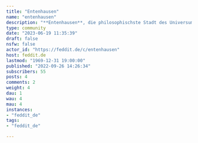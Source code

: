```yaml
---
title: "Entenhausen" 
name: "entenhausen"
description: "**Entenhausen**, die philosophischste Stadt des Universums."
type: community
date: "2023-06-19 11:35:39"
draft: false
nsfw: false
actor_id: "https://feddit.de/c/entenhausen"
host: feddit.de
lastmod: "1969-12-31 19:00:00"
published: "2022-09-26 14:26:34"
subscribers: 55
posts: 4
comments: 2
weight: 4
dau: 1
wau: 4
mau: 4
instances:
- "feddit_de"
tags: 
- "feddit_de"

---
```

